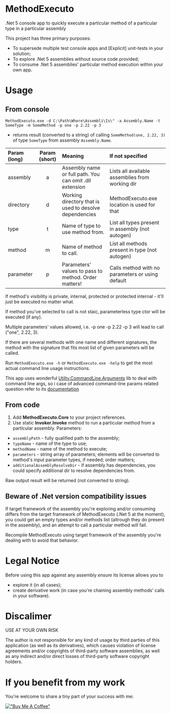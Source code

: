 # MethodExecuto
.Net 5 console app to quickly execute a particular method of a particular type in a particular assembly

This project has three primary purposes:

* To supersede multiple test console apps and [Explicit] unit-tests in your solution;
* To explore .Net 5 assemblies without source code provided;
* To consume .Net 5 assemblies' particular method execution within your own app.

# Usage

## From console

```
MethodExecuto.exe -d C:\Path\Where\Assembli\Is\" -a Assembly.Name -t SomeType -m SomeMethod -p one -p 2.22 -p 3
```
- returns result (converted to a string) of calling `SomeMethod(one, 2.22, 3)` of type `SomeType` from assembly `Assembly.Name`.

| Param (long)  | Param (short) | Meaning                                                 | If not specified                                 |
| :---          |     :---:     | :---                                                    | :---                                             |
| assembly      | a             | Assembly name or full path. You can omit .dll extension | Lists all available assemblies from working dir  |
| directory     | d             | Working directory that is used to desolve dependencies  | MethodExecuto.exe location is used for that      |
| type          | t             | Name of type to use method from.                        | List all types present in assembly (not autogen) |
| method        | m             | Name of method to call.                                 | List all methods present in type (not autogen)   |
| parameter     | p             | Parameters' values to pass to method. Order matters!    | Calls method with no parameters or using default |

If method's visibility is private, internal, protected or protected internal - it'll just be executed no matter what.

If method you've selected to call is not staic, parameterless type ctor will be executed (if any).

Multiple parameters' values allowed, i.e. -p one -p 2.22 -p 3 will lead to call ("one", 2.22, 3).

If there are several methods with one name and different signatures, the method with the signature that fits most list of given parameters will be called.

Run `MethodExecuto.exe -h` or `MethodExecuto.exe -help` to get the most actual command line usage instructions.

This app uses wonderful [Utilty.CommandLine.Arguments](https://github.com/jpdillingham/Utility.CommandLine.Arguments) lib to deal with command line args, so i case of advanced command-line params related question refer to its [documentation](https://github.com/jpdillingham/Utility.CommandLine.Arguments)

## From code

1. Add **MethodExecuto.Core** to your project references.
1. Use static **Invoker.Invoke** method to run a particular method from a particular assembly. Parameters:

* `assemblyPath` - fully qualified path to the assembly;
* `typeName` - name of the type to use;
* `methodName` - name of the method to execute;
* `parameters` - string array of parameters; elements will be converted to method's input parameter types, if needed; order matters;
* `additionalAssemblyResolveDir` - if assembly has dependencies, you could specify additional dir to resolve dependencies from.

Raw output result will be returned (not converted to string).

## Beware of .Net version compatibility issues

If target framework of the assembly you're exploring and/or consuming differs from the target framework of MethodExecuto (.Net 5 at the moment), you could get an empty types and/or methods list (altrough they do present in the assembly), and an attempt to call a particular method will fail.

Recompile MethodExecuto using target framework of the assembly you're dealing with to avoid that behavior.


# Legal Notice

Before using this app against any assembly *ensure* its license allows you to
* explore it (in all cases);
* create derivative work (in case you're chaining assembly methods' calls in your software).

# Discalimer

USE AT YOUR OWN RISK

The author is not responsible for any kind of usage by third parties of this application (as well as its derivatives), which causes violation of license agreements and/or copyrights of third-party software assemblies, as well as any indirect and/or direct losses of third-party software copyright holders.

# If you benefit from my work

You're welcome to share a tiny part of your success with me:

[!["Buy Me A Coffee"](https://www.buymeacoffee.com/assets/img/custom_images/orange_img.png)](https://www.buymeacoffee.com/rextextaucom)
